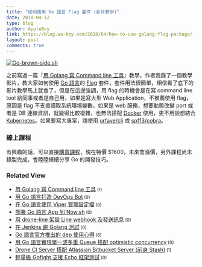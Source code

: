 ```yaml
---
title: "如何使用 Go 語言 Flag 套件 (影片教學)"
date: 2018-04-12
type: blog
author: AppleBoy
link: https://blog.wu-boy.com/2018/04/how-to-use-golang-flag-package/
layout: post
comments: true
---
```


<a href="https://www.flickr.com/photos/appleboy/24407557644/in/dateposted-public/" title="Go-brown-side.sh"><img alt="Go-brown-side.sh" src="https://i1.wp.com/farm2.staticflickr.com/1622/24407557644_36087ca6de.jpg?w=840&#038;ssl=1" /></a>

之前寫過一篇『<a href="https://blog.wu-boy.com/2017/02/write-command-line-in-golang/">用 Golang 寫 Command line 工具</a>』教學，作者我錄了一個教學影片，教大家如何使用 <a href="https://golang.org">Go 語言</a>的 <a href="https://golang.org/pkg/flag/">Flag</a> 套件，套件用法很簡單，相信看了底下的影片教學馬上就會了，但是在這邊強調，用 flag 的時機會是在寫 command line tool 給同事或者是自己用，如果是寫大型 Web Application，不推薦使用 flag，原因是 flag 不支援讀取系統環境變數，如果是 web 服務，想要動態改變 port 或者是 DB 連線資訊，就變得比較複雜，也無法搭配 <a href="https://www.docker.com/">Docker</a> 使用，更不用說想結合 <a href="https://kubernetes.io/">Kubernetes</a>。如果要寫大專案，請使用 <a href="https://github.com/urfave/cli">urfave/cli</a> 或 <a href="https://github.com/spf13/cobra">spf13/cobra</a>。

<span id="more-6998"></span>



<h3>線上課程</h3>

有興趣的話，可以直接<a href="https://www.udemy.com/golang-fight/?couponCode=GOLANG-INTRO">購買課程</a>，現在特價 $1600，未來會漲價，另外課程尚未錄製完成，會陸陸續續分享 Go 的開發技巧。
<div class="wp_rp_wrap  wp_rp_plain"><div class="wp_rp_content"><h3 class="related_post_title">Related View</h3><ul class="related_post wp_rp"><li><a class="wp_rp_title" href="https://blog.wu-boy.com/2017/02/write-command-line-in-golang/">用 Golang 寫 Command line 工具</a><small class="wp_rp_comments_count"> (1)</small><br /></li><li><a class="wp_rp_title" href="https://blog.wu-boy.com/2017/04/devops-bot-in-golang/">用 Go 語言打造 DevOps Bot</a><small class="wp_rp_comments_count"> (0)</small><br /></li><li><a class="wp_rp_title" href="https://blog.wu-boy.com/2017/10/go-configuration-with-viper/">在 Go 語言使用 Viper 管理設定檔</a><small class="wp_rp_comments_count"> (0)</small><br /></li><li><a class="wp_rp_title" href="https://blog.wu-boy.com/2017/09/deploy-go-app-to-zeit-now/">部署 Go 語言 App 到 Now.sh</a><small class="wp_rp_comments_count"> (0)</small><br /></li><li><a class="wp_rp_title" href="https://blog.wu-boy.com/2016/12/send-line-message-using-drone-line/">用 drone-line 架設 Line webhook 及發送訊息</a><small class="wp_rp_comments_count"> (0)</small><br /></li><li><a class="wp_rp_title" href="https://blog.wu-boy.com/2016/08/golang-tesing-on-jenkins/">在 Jenkins 跑 Golang 測試</a><small class="wp_rp_comments_count"> (0)</small><br /></li><li><a class="wp_rp_title" href="https://blog.wu-boy.com/2017/03/golang-dependency-management-tool-dep/">Go 語言官方推出的 dep 使用心得</a><small class="wp_rp_comments_count"> (6)</small><br /></li><li><a class="wp_rp_title" href="https://blog.wu-boy.com/2018/03/simple-queue-with-optimistic-concurrency-in-go/">用 Go 語言實現單一或多重 Queue 搭配 optimistic concurrency</a><small class="wp_rp_comments_count"> (0)</small><br /></li><li><a class="wp_rp_title" href="https://blog.wu-boy.com/2016/09/drone-ci-server-integrate-atlassian-bitbucket-server/">Drone CI Server 搭配 Atlassian Bitbucket Server (前身 Stash)</a><small class="wp_rp_comments_count"> (1)</small><br /></li><li><a class="wp_rp_title" href="https://blog.wu-boy.com/2016/11/golang-gofight-support-echo-framework/">輕量級 Gofight 支援 Echo 框架測試</a><small class="wp_rp_comments_count"> (0)</small><br /></li></ul></div></div>